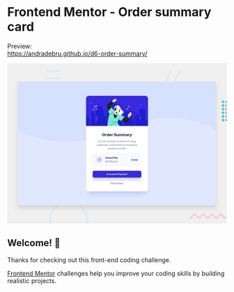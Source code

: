 # Frontend Mentor - Order summary card
Preview: <br/>
https://andradebru.github.io/d6-order-summary/

![Design preview for the Order summary card coding challenge](./design/desktop-preview.jpg)

## Welcome! 👋

Thanks for checking out this front-end coding challenge.

[Frontend Mentor](https://www.frontendmentor.io) challenges help you improve your coding skills by building realistic projects.
